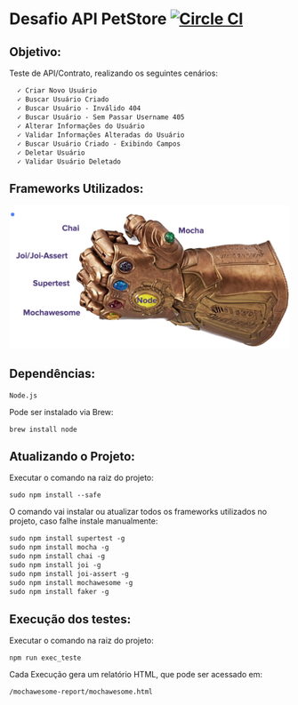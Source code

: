 # Desafio API PetStore [![Circle CI](https://circleci.com/gh/DarlingL/api_test_PetStore.svg?style=shield)](https://circleci.com/gh/DarlingL/api_test_PetStore)

## **Objetivo:**
  Teste de API/Contrato, realizando os seguintes cenários: 

  ```
    ✓ Criar Novo Usuário 
    ✓ Buscar Usuário Criado 
    ✓ Buscar Usuário - Inválido 404 
    ✓ Buscar Usuário - Sem Passar Username 405 
    ✓ Alterar Informações do Usuário 
    ✓ Validar Informações Alteradas do Usuário 
    ✓ Buscar Usuário Criado - Exibindo Campos 
    ✓ Deletar Usuário 
    ✓ Validar Usuário Deletado 
  ```

## **Frameworks Utilizados:**

<img src="https://github.com/DarlingL/api_test_PetStore/blob/master/suporte/frameworks.png?raw=true" width="550">



## **Dependências:**
```
Node.js
```
Pode ser instalado via Brew:
```
brew install node
```
## **Atualizando o Projeto:**

Executar o comando na raiz do projeto:
```
sudo npm install --safe
```
O comando vai instalar ou atualizar todos os frameworks utilizados no projeto, caso falhe instale manualmente:

```
sudo npm install supertest -g
sudo npm install mocha -g
sudo npm install chai -g
sudo npm install joi -g
sudo npm install joi-assert -g
sudo npm install mochawesome -g
sudo npm install faker -g
```


## **Execução dos testes:**
Executar o comando na raiz do projeto:
```
npm run exec_teste
```

Cada Execução gera um relatório HTML, que pode ser acessado em:
```
/mochawesome-report/mochawesome.html
```
